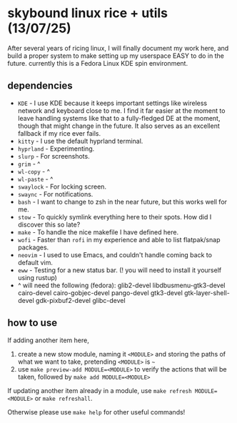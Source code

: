 # skybound linux rice + utils (13/07/25)
After several years of ricing linux, I will finally document my work here, and build a proper system to make setting up my userspace EASY to do in the future. currently this is a Fedora Linux KDE spin environment.

## dependencies
- `KDE` - I use KDE because it keeps important settings like wireless network and keyboard close to me. I find it far easier at the moment to leave handling systems like that to a fully-fledged DE at the moment, though that might change in the future. It also serves as an excellent fallback if my rice ever fails.
- `kitty` - I use the default hyprland terminal.
- `hyprland` - Experimenting.
- `slurp` - For screenshots.
- `grim` - ^
- `wl-copy` - ^
- `wl-paste` - ^
- `swaylock` - For locking screen.
- `swaync` - For notifications.
- `bash` - I want to change to zsh in the near future, but this works well for me.
- `stow` - To quickly symlink everything here to their spots. How did I discover this so late?
- `make` - To handle the nice makefile I have defined here.
- `wofi` - Faster than `rofi` in my experience and able to list flatpak/snap packages.
- `neovim` - I used to use Emacs, and couldn't handle coming back to default vim.
- `eww` - Testing for a new status bar. (! you will need to install it yourself using rustup)
- ^ will need the following (fedora): glib2-devel libdbusmenu-gtk3-devel cairo-devel cairo-gobjec-devel pango-devel gtk3-devel gtk-layer-shell-devel gdk-pixbuf2-devel glibc-devel

## how to use
If adding another item here, 

1. create a new stow module, naming it `<MODULE>` and storing the paths of what we want to take, pretending `<MODULE>` is `~`
1. use `make preview-add MODULE=<MODULE>` to verify the actions that will be taken, followed by `make add MODULE=<MODULE>`

If updating another item already in a module, use `make refresh MODULE=<MODULE>` or `make refreshall`.

Otherwise please use `make help` for other useful commands!
